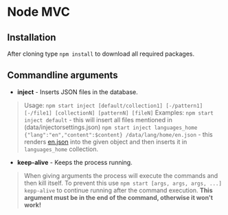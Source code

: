 # Node MVC

## Installation
After cloning type ```npm install``` to download all required packages.

## Commandline arguments
* **inject** - Inserts JSON files in the database.

> Usage: ```npm start inject [default/collection1] [-/pattern1] [-/file1] [collectionN] [patternN] [fileN]```
> Examples:
> ```npm start inject default``` - this will insert all files mentioned in (data/injectorsettings.json)
> ```npm start inject languages_home {"lang":"en","content":$content} /data/lang/home/en.json``` - this renders [en.json](data/lang/home/en.json) into the given object and then inserts it in ```languages_home``` collection.
* **keep-alive** - Keeps the process running.
> When giving arguments the process will execute the commands and then kill itself.
> To prevent this use ```npm start [args, args, args, ...] kepp-alive``` to continue running after the command execution.
> **This argument must be in the end of the command, otherwise it won't work!**
